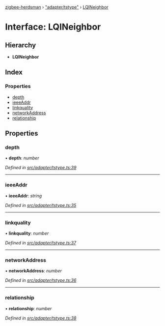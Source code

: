 [zigbee-herdsman](../README.md) › ["adapter/tstype"](../modules/_adapter_tstype_.md) › [LQINeighbor](_adapter_tstype_.lqineighbor.md)

# Interface: LQINeighbor

## Hierarchy

* **LQINeighbor**

## Index

### Properties

* [depth](_adapter_tstype_.lqineighbor.md#depth)
* [ieeeAddr](_adapter_tstype_.lqineighbor.md#ieeeaddr)
* [linkquality](_adapter_tstype_.lqineighbor.md#linkquality)
* [networkAddress](_adapter_tstype_.lqineighbor.md#networkaddress)
* [relationship](_adapter_tstype_.lqineighbor.md#relationship)

## Properties

###  depth

• **depth**: *number*

*Defined in [src/adapter/tstype.ts:39](https://github.com/Koenkk/zigbee-herdsman/blob/632e6e4/src/adapter/tstype.ts#L39)*

___

###  ieeeAddr

• **ieeeAddr**: *string*

*Defined in [src/adapter/tstype.ts:35](https://github.com/Koenkk/zigbee-herdsman/blob/632e6e4/src/adapter/tstype.ts#L35)*

___

###  linkquality

• **linkquality**: *number*

*Defined in [src/adapter/tstype.ts:37](https://github.com/Koenkk/zigbee-herdsman/blob/632e6e4/src/adapter/tstype.ts#L37)*

___

###  networkAddress

• **networkAddress**: *number*

*Defined in [src/adapter/tstype.ts:36](https://github.com/Koenkk/zigbee-herdsman/blob/632e6e4/src/adapter/tstype.ts#L36)*

___

###  relationship

• **relationship**: *number*

*Defined in [src/adapter/tstype.ts:38](https://github.com/Koenkk/zigbee-herdsman/blob/632e6e4/src/adapter/tstype.ts#L38)*
